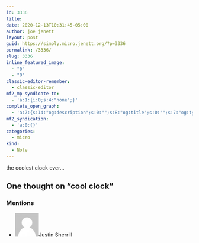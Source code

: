 ```yaml
---
id: 3336
title: 
date: 2020-12-13T10:31:45-05:00
author: joe jenett
layout: post
guid: https://simply.micro.jenett.org/?p=3336
permalink: /3336/
slug: 3336
inline_featured_image:
  - "0"
  - "0"
classic-editor-remember:
  - classic-editor
mf2_mp-syndicate-to:
  - 'a:1:{i:0;s:4:"none";}'
complete_open_graph:
  - 'a:7:{s:14:"og:description";s:0:"";s:8:"og:title";s:0:"";s:7:"og:type";s:0:"";s:12:"twitter:card";s:7:"summary";s:15:"twitter:creator";s:0:"";s:19:"twitter:description";s:0:"";s:8:"og:image";s:0:"";}'
mf2_syndication:
  - 'a:0:{}'
categories:
  - micro
kind:
  - Note
---
```

the <a title="no longer available">coolest clock</a> ever...

<h2 id="comments-title">One thought on “cool clock”		</h2>


<ol class="commentlist">
</ol>
<div class="mentions">
<h3>Mentions</h3>
<ul class="mention-list linkback-mention"><li class="webmention even thread-even depth-1 linkback-mention-single u-mention h-cite h-entry p-comment comment" id="comment-505">
<span class="p-author h-card"><a class="u-url" title="" href="http://www.shiningsilence.com/"><img alt="" src="/wp-content/plugins/webmention/img/mm.jpg" srcset="/wp-content/plugins/webmention/img/mm.jpg 2x" class="avatar avatar-64 photo avatar-default u-photo" itemprop="image" loading="lazy" width="64" height="64"></a><span class="hide-name p-name">Justin Sherrill</span></span><a class="u-url" href="https://www.dragonflydigest.com/"></a>
</li></ul></div>